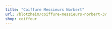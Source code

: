 ```yaml
---
title: "Coiffure Messieurs Norbert"
url: /blotzheim/coiffure-messieurs-norbert-3/
shop: coiffeur
---
```

